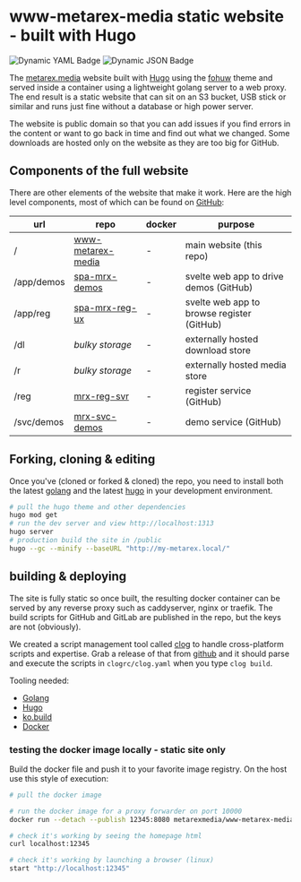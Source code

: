 # www-metarex-media static website - built with Hugo
<!-- CLOG-BADGE-START -->
![Dynamic YAML Badge](https://img.shields.io/badge/dynamic/yaml?url=https%3A%2F%2Fraw.githubusercontent.com%2Fmetarex-media%2Fwww-metarex-media%2Frefs%2Fheads%2Fmain%2Fassets%2Fdata%2Freleases.yaml&query=%24.%5B0%5D.version&logo=github&label=https%3A%2F%2Fmetarex.media&color=%23B5D490)
![Dynamic JSON Badge](https://img.shields.io/badge/dynamic/json?url=https%3A%2F%2Fhub.docker.com%2Fv2%2Frepositories%2Fmetarexmedia%2Fwww-metarex-media%2F&query=%24.last_updated&logo=docker&label=built%20on&color=c971a4)


<!-- CLOG-BADGE-END -->
The [metarex.media] website built with [Hugo] using the [fohuw] theme and
served inside a container using a lightweight golang server to a web proxy. The
end result is a static website that can sit on an S3 bucket, USB stick or
similar and runs just fine without a database or high power server.

The website is public domain so that you can add issues if you find errors in
the content or want to go back in time and find out what we changed. Some
downloads are hosted only on the website as they are too big for GitHub.

## Components of the full website

There are other elements of the website that make it work. Here are the high
level components, most of which can be found on
[GitHub](https://github.com/metarex-media/?repositories):

|  url       | repo                    | docker  | purpose                                     |
|------------|-------------------------|---------|---------------------------------------------|
| /          | [www-metarex-media][ww] |   -     | main website (this repo)                    |
| /app/demos | [spa-mrx-demos][de]     |   -     | svelte web app to drive demos (GitHub)      |
| /app/reg   | [spa-mrx-reg-ux][rg]    |   -     | svelte web app to browse register  (GitHub) |
| /dl        | _bulky storage_         |   -     | externally hosted download store            |
| /r         | _bulky storage_         |   -     | externally hosted media store               |
| /reg       | [mrx-reg-svr][rs]       |   -     | register service (GitHub)                   |
| /svc/demos | [mrx-svc-demos][ds]     |   -     | demo service (GitHub)                       |

## Forking, cloning & editing

Once you've (cloned or forked & cloned) the repo, you need to install both the
latest [golang] and the latest [hugo] in your development environment.

```sh
# pull the hugo theme and other dependencies
hugo mod get
# run the dev server and view http://localhost:1313
hugo server
# production build the site in /public
hugo --gc --minify --baseURL "http://my-metarex.local/"
```

## building & deploying

The site is fully static so once built, the resulting docker container can be
served by any reverse proxy such as caddyserver, nginx or traefik. The build
scripts for GitHub and GitLab are published in the repo, but the keys are not
(obviously).

We created a script management tool called [clog] to handle cross-platform
scripts and expertise. Grab a release of that from [github][clog] and it
should parse and execute the scripts in `clogrc/clog.yaml` when you type
`clog build`.

Tooling needed:

* [Golang]
* [Hugo]
* [ko.build][ko]
* [Docker]

### testing the docker image locally - static site only

Build the docker file and push it to your favorite image registry. On the host
use this style of execution:

```sh
# pull the docker image

# run the docker image for a proxy forwarder on port 10000
docker run --detach --publish 12345:8080 metarexmedia/www-metarex-media

# check it's working by seeing the homepage html
curl localhost:12345

# check it's working by launching a browser (linux)
start "http://localhost:12345"
```

[golang]:            https://go.dev/doc/install
[ko]:                https://ko.build
[Hugo]:              https://gohugo.io/installation/
[metarex.media]:     https://metarex.media
[docker]:            https://docker.com
[clog]:              https://github.com/mrmxf/clog
[fohuw]:             https://github.com/mrmxf/fohuw
[ww]:                https://github.com/metarex-media/www-metarex-media
[de]:                https://github.com/metarex-media/spa-mrx-demos
[ds]:                https://gitlab.com/mm-eng/mrx-elt-first-demo
[rg]:                https://github.com/metarex-media/spa-mrx-reg-ux
[rs]:                https://gitlab.com/mm-eng/glmrx-svr-dev
